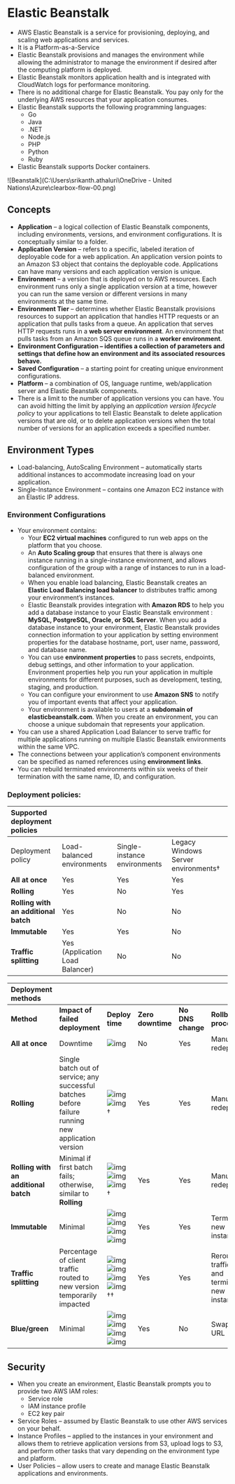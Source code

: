 # Elastic Beanstalk

- AWS Elastic Beanstalk is a service for provisioning, deploying, and scaling web applications and services.
- It is a Platform-as-a-Service
- Elastic Beanstalk provisions and manages the environment while allowing the administrator to manage the environment if desired after the computing platform is deployed.
- Elastic Beanstalk monitors application health and is integrated with CloudWatch logs for performance monitoring.
- There is no additional charge for Elastic Beanstalk. You pay only for the underlying AWS resources that your application consumes.
- Elastic Beanstalk supports the following programming languages:
  - Go
  - Java
  - .NET
  - Node.js
  - PHP
  - Python
  - Ruby
- Elastic Beanstalk supports Docker containers.

![Beanstalk](C:\Users\srikanth.athaluri\OneDrive - United Nations\Azure\clearbox-flow-00.png)

## **Concepts**

- **Application** – a logical collection of Elastic Beanstalk components, including environments, versions, and environment configurations. It is conceptually similar to a folder.
- **Application Version** – refers to a specific, labeled iteration of deployable code for a web application. An application version points to an Amazon S3 object that contains the deployable code. Applications can have many versions and each application version is unique.
- **Environment** – a version that is deployed on to AWS resources. Each environment runs only a single application version at a time, however you can run the same version or different versions in many environments at the same time.
- **Environment Tier** – determines whether Elastic Beanstalk provisions resources to support an application that handles HTTP requests or an application that pulls tasks from a queue. An application that serves HTTP requests runs in a **web server environment**. An environment that pulls tasks from an Amazon SQS queue runs in a **worker environment**.
- **Environment Configuration – identifies a collection of parameters and settings that define how an environment and its associated resources behave.**
- **Saved Configuration** – a starting point for creating unique environment configurations.
- **Platform** – a combination of OS, language runtime, web/application server and Elastic Beanstalk components.
- There is a limit to the number of application versions you can have. You can avoid hitting the limit by applying an *application version lifecycle policy* to your applications to tell Elastic Beanstalk to delete application versions that are old, or to delete application versions when the total number of versions for an application exceeds a specified number.

## **Environment Types**

- Load-balancing, AutoScaling Environment – automatically starts additional instances to accommodate increasing load on your application.
- Single-Instance Environment – contains one Amazon EC2 instance with an Elastic IP address.

### **Environment Configurations**

- Your environment contains:
  - Your **EC2 virtual machines** configured to run web apps on the platform that you choose.
  - An **Auto Scaling group** that ensures that there is always one instance running in a single-instance environment, and allows configuration of the group with a range of instances to run in a load-balanced environment.
  - When you enable load balancing, Elastic Beanstalk creates an **Elastic Load Balancing load balancer** to distributes traffic among your environment’s instances.
  - Elastic Beanstalk provides integration with **Amazon RDS** to help you add a database instance to your Elastic Beanstalk environment : **MySQL, PostgreSQL, Oracle, or SQL Server**. When you add a database instance to your environment, Elastic Beanstalk provides connection information to your application by setting environment properties for the database hostname, port, user name, password, and database name.
  - You can use **environment properties** to pass secrets, endpoints, debug settings, and other information to your application. Environment properties help you run your application in multiple environments for different purposes, such as development, testing, staging, and production.
  - You can configure your environment to use **Amazon SNS** to notify you of important events that affect your application.
  - Your environment is available to users at a **subdomain of elasticbeanstalk.com**. When you create an environment, you can choose a unique subdomain that represents your application.
- You can use a shared Application Load Balancer to serve traffic for multiple applications running on multiple Elastic Beanstalk environments within the same VPC. 
- The connections between your application’s component environments can be specified as named references using **environment links**.
- You can rebuild terminated environments within six weeks of their termination with the same name, ID, and configuration.

### **Deployment policies:**

| Supported deployment policies        |                                 |                              |                                     |
| :----------------------------------- | :------------------------------ | :--------------------------- | :---------------------------------- |
| Deployment policy                    | Load-balanced environments      | Single-instance environments | Legacy Windows Server environments† |
| **All at once**                      | Yes                             | Yes                          | Yes                                 |
| **Rolling**                          | Yes                             | No                           | Yes                                 |
| **Rolling with an additional batch** | Yes                             | No                           | No                                  |
| **Immutable**                        | Yes                             | Yes                          | No                                  |
| **Traffic splitting**                | Yes (Application Load Balancer) | No                           | No                                  |

| Deployment methods                   |                                                              |                                                              |                   |                   |                                             |                            |
| :----------------------------------- | :----------------------------------------------------------- | :----------------------------------------------------------- | :---------------- | :---------------- | :------------------------------------------ | :------------------------- |
| **Method**                           | **Impact of failed deployment**                              | **Deploy time**                                              | **Zero downtime** | **No DNS change** | **Rollback process**                        | **Code deployed to**       |
| **All at once**                      | Downtime                                                     | ![img](https://docs.aws.amazon.com/elasticbeanstalk/latest/dg/images/clock.png) | No                | Yes               | Manual redeploy                             | Existing instances         |
| **Rolling**                          | Single batch out of service; any successful batches before failure running new application version | ![img](https://docs.aws.amazon.com/elasticbeanstalk/latest/dg/images/clock.png) ![img](https://docs.aws.amazon.com/elasticbeanstalk/latest/dg/images/clock.png) † | Yes               | Yes               | Manual redeploy                             | Existing instances         |
| **Rolling with an additional batch** | Minimal if first batch fails; otherwise, similar to **Rolling** | ![img](https://docs.aws.amazon.com/elasticbeanstalk/latest/dg/images/clock.png) ![img](https://docs.aws.amazon.com/elasticbeanstalk/latest/dg/images/clock.png) ![img](https://docs.aws.amazon.com/elasticbeanstalk/latest/dg/images/clock.png) † | Yes               | Yes               | Manual redeploy                             | New and existing instances |
| **Immutable**                        | Minimal                                                      | ![img](https://docs.aws.amazon.com/elasticbeanstalk/latest/dg/images/clock.png) ![img](https://docs.aws.amazon.com/elasticbeanstalk/latest/dg/images/clock.png) ![img](https://docs.aws.amazon.com/elasticbeanstalk/latest/dg/images/clock.png) ![img](https://docs.aws.amazon.com/elasticbeanstalk/latest/dg/images/clock.png) | Yes               | Yes               | Terminate new instances                     | New instances              |
| **Traffic splitting**                | Percentage of client traffic routed to new version temporarily impacted | ![img](https://docs.aws.amazon.com/elasticbeanstalk/latest/dg/images/clock.png) ![img](https://docs.aws.amazon.com/elasticbeanstalk/latest/dg/images/clock.png) ![img](https://docs.aws.amazon.com/elasticbeanstalk/latest/dg/images/clock.png) ![img](https://docs.aws.amazon.com/elasticbeanstalk/latest/dg/images/clock.png) †† | Yes               | Yes               | Reroute traffic and terminate new instances | New instances              |
| **Blue/green**                       | Minimal                                                      | ![img](https://docs.aws.amazon.com/elasticbeanstalk/latest/dg/images/clock.png) ![img](https://docs.aws.amazon.com/elasticbeanstalk/latest/dg/images/clock.png) ![img](https://docs.aws.amazon.com/elasticbeanstalk/latest/dg/images/clock.png) ![img](https://docs.aws.amazon.com/elasticbeanstalk/latest/dg/images/clock.png) | Yes               | No                | Swap URL                                    | New instances              |

## **Security**

- When you create an environment, Elastic Beanstalk prompts you to provide two AWS IAM roles: 
  - Service role
  - IAM instance profile
  - EC2 key pair
- Service Roles – assumed by Elastic Beanstalk to use other AWS services on your behalf.
- Instance Profiles – applied to the instances in your environment and allows them to retrieve application versions from S3, upload logs to S3, and perform other tasks that vary depending on the environment type and platform.
- User Policies – allow users to create and manage Elastic Beanstalk applications and environments.
